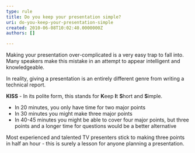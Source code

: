 ```yaml
---
type: rule
title: Do you keep your presentation simple?
uri: do-you-keep-your-presentation-simple
created: 2010-06-08T10:02:40.0000000Z
authors: []

---
```



Making your presentation over-complicated is a very easy trap to fall into. Many speakers make this mistake in an attempt to appear intelligent and knowledgeable.

In reality, giving a presentation is an entirely different genre from writing a technical report.

**KISS** - In its polite form, this stands for **K**eep **I**t **S**hort and **S**imple.

- In 20 minutes, you only have time for two major points
- In 30 minutes you might make three major points
- In 40-45 minutes you might be able to cover four major points, but three points and a longer time for questions would be a better alternative


Most experienced and talented TV presenters stick to making three points in half an hour - this is surely a lesson for anyone planning a presentation.

